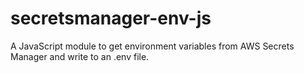 # secretsmanager-env-js
A JavaScript module to get environment variables from AWS Secrets Manager and write to an .env file.
